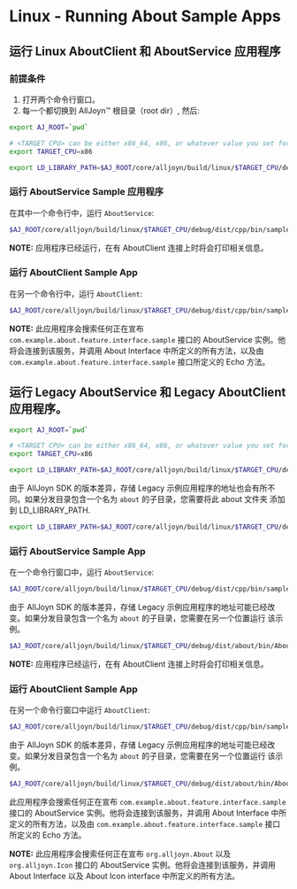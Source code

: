 # Linux - Running About Sample Apps

## 运行 Linux AboutClient 和 AboutService 应用程序

### 前提条件

1. 打开两个命令行窗口。
2. 每一个都切换到 AllJoyn&trade; 根目录（root dir）, 然后:

```sh
export AJ_ROOT=`pwd`

# <TARGET CPU> can be either x86_64, x86, or whatever value you set for "CPU=" when running SCons.
export TARGET_CPU=x86

export LD_LIBRARY_PATH=$AJ_ROOT/core/alljoyn/build/linux/$TARGET_CPU/debug/dist/cpp/lib:$LD_LIBRARY_PATH
```

### 运行 AboutService Sample 应用程序

在其中一个命令行中，运行 `AboutService`:

```sh
$AJ_ROOT/core/alljoyn/build/linux/$TARGET_CPU/debug/dist/cpp/bin/samples/AboutService
```

**NOTE:** 应用程序已经运行，在有 AboutClient 连接上时将会打印相关信息。

### 运行 AboutClient Sample App

在另一个命令行中，运行 `AboutClient`:

```sh
$AJ_ROOT/core/alljoyn/build/linux/$TARGET_CPU/debug/dist/cpp/bin/samples/AboutClient
```

**NOTE:** 此应用程序会搜索任何正在宣布 `com.example.about.feature.interface.sample` 接口的 AboutService 实例。他将会连接到该服务，并调用
About Interface 中所定义的所有方法，以及由 `com.example.about.feature.interface.sample` 接口所定义的 Echo 方法。

## 运行 Legacy AboutService 和 Legacy AboutClient 应用程序。

```sh
export AJ_ROOT=`pwd`

# <TARGET CPU> can be either x86_64, x86, or whatever value you set for "CPU=" when running SCons.
export TARGET_CPU=x86

export LD_LIBRARY_PATH=$AJ_ROOT/core/alljoyn/build/linux/$TARGET_CPU/debug/dist/cpp/lib:$LD_LIBRARY_PATH
```
由于 AllJoyn SDK 的版本差异，存储 Legacy 示例应用程序的地址也会有所不同。如果分发目录包含一个名为 `about` 的子目录，您需要将此 about 文件夹
添加到 LD_LIBRARY_PATH.

```sh
export LD_LIBRARY_PATH=$AJ_ROOT/core/alljoyn/build/linux/$TARGET_CPU/debug/dist/cpp/lib:$AJ_ROOT/core/alljoyn/build/linux/$TARGET_CPU/debug/dist/about/lib:$LD_LIBRARY_PATH
```

### 运行 AboutService Sample App

在一个命令行窗口中，运行 `AboutService`:

```sh
$AJ_ROOT/core/alljoyn/build/linux/$TARGET_CPU/debug/dist/cpp/bin/samples/AboutService_legacy
```
由于 AllJoyn SDK 的版本差异，存储 Legacy 示例应用程序的地址可能已经改变。如果分发目录包含一个名为 `about` 的子目录，您需要在另一个位置运行
该示例。

```sh
$AJ_ROOT/core/alljoyn/build/linux/$TARGET_CPU/debug/dist/about/bin/AboutService
```

**NOTE:** 应用程序已经运行，在有 AboutClient 连接上时将会打印相关信息。

### 运行 AboutClient Sample App

在另一个命令行窗口中运行 `AboutClient`:

```sh
$AJ_ROOT/core/alljoyn/build/linux/$TARGET_CPU/debug/dist/cpp/bin/samples/AboutClient_legacy
```

由于 AllJoyn SDK 的版本差异，存储 Legacy 示例应用程序的地址可能已经改变。如果分发目录包含一个名为 `about` 的子目录，您需要在另一个位置运行
该示例。

```sh
$AJ_ROOT/core/alljoyn/build/linux/$TARGET_CPU/debug/dist/about/bin/AboutClient
```
此应用程序会搜索任何正在宣布 `com.example.about.feature.interface.sample` 接口的 AboutService 实例。他将会连接到该服务，并调用
About Interface 中所定义的所有方法，以及由 `com.example.about.feature.interface.sample` 接口所定义的 Echo 方法。

**NOTE:** 此应用程序会搜索任何正在宣布 `org.alljoyn.About` 以及 `org.alljoyn.Icon` 接口的 AboutService 实例。他将会连接到该服务，并调用
About Interface 以及 About Icon interface 中所定义的所有方法。
